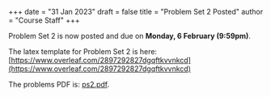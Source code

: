 +++
date = "31 Jan 2023"
draft = false
title = "Problem Set 2 Posted"
author = "Course Staff"
+++

Problem Set 2 is now posted and due on **Monday, 6 February (9:59pm)**.

The latex template for Problem Set 2 is here:
[https://www.overleaf.com/2897292827dgqftkvvnkcd](https://www.overleaf.com/2897292827dgqftkvvnkcd)

The problems PDF is: [ps2.pdf](/ps/ps2.pdf).



